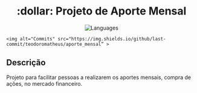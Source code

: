 <h1 align='center'>
    :dollar: Projeto de Aporte Mensal
</h1>

<p align='center'>
    <img alt="Languages" src=”https://img.shields.io/github/languages/count/teodoromatheus/aporte_mensal” >
    
    <img alt="Commits" src="https://img.shields.io/github/last-commit/teodoromatheus/aporte_mensal” >
</p>

## Descrição

Projeto para facilitar pessoas a realizarem os aportes mensais, compra de ações, no mercado financeiro. 